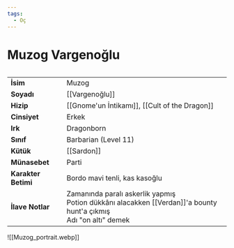 ```yaml
---
tags:
  - Oç
---  
```

# Muzog Vargenoğlu  
  
<div class="row" markdown>  
<div class="column" markdown>  
  
|  |  |  
|---|---|  
| **İsim** | Muzog |  
| **Soyadı** | [[Vargenoğlu]] |  
| **Hizip** | [[Gnome'un İntikamı]], [[Cult of the Dragon]] |  
| **Cinsiyet** | Erkek |  
| **Irk** | Dragonborn |  
| **Sınıf** | Barbarian (Level 11) |  
| **Kütük** | [[Sardon]] |  
| **Münasebet** | Parti |  
| **Karakter Betimi** | Bordo mavi tenli, kas kasoğlu |  
| **İlave Notlar** | Zamanında paralı askerlik yapmış<br>Potion dükkânı alacakken [[Verdan]]'a bounty hunt'a çıkmış<br>Adı "on altı" demek |  
  
</div>  
<div class="column" markdown>  
![[Muzog_portrait.webp]]  
</div>  
</div>